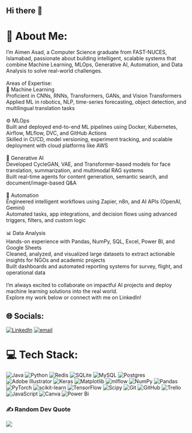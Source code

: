 ## Hi there 👋

# 💫 About Me:
I’m Aimen Asad, a Computer Science graduate from FAST-NUCES, Islamabad, passionate about building intelligent, scalable systems that combine Machine Learning, MLOps, Generative AI, Automation, and Data Analysis to solve real-world challenges.<br><br>Areas of Expertise:<br>🤖 Machine Learning<br>Proficient in CNNs, RNNs, Transformers, GANs, and Vision Transformers<br>Applied ML in robotics, NLP, time-series forecasting, object detection, and multilingual translation tasks<br><br>⚙️ MLOps<br>Built and deployed end-to-end ML pipelines using Docker, Kubernetes, Airflow, MLflow, DVC, and GitHub Actions<br>Skilled in CI/CD, model versioning, experiment tracking, and scalable deployment with cloud platforms like AWS<br><br>🧠 Generative AI<br>Developed CycleGAN, VAE, and Transformer-based models for face translation, summarization, and multimodal RAG systems<br>Built real-time agents for content generation, semantic search, and document/image-based Q&A<br><br>🤖 Automation<br>Engineered intelligent workflows using Zapier, n8n, and AI APIs (OpenAI, Gemini)<br>Automated tasks, app integrations, and decision flows using advanced triggers, filters, and custom logic<br><br>📊 Data Analysis<br>Hands-on experience with Pandas, NumPy, SQL, Excel, Power BI, and Google Sheets<br>Cleaned, analyzed, and visualized large datasets to extract actionable insights for NGOs and academic projects<br>Built dashboards and automated reporting systems for survey, flight, and operational data<br><br>I’m always excited to collaborate on impactful AI projects and deploy machine learning solutions into the real world.<br>Explore my work below or connect with me on LinkedIn!


## 🌐 Socials:
[![LinkedIn](https://img.shields.io/badge/LinkedIn-%230077B5.svg?logo=linkedin&logoColor=white)](https://linkedin.com/in/https://www.linkedin.com/in/aimen-asad-536496299/) [![email](https://img.shields.io/badge/Email-D14836?logo=gmail&logoColor=white)](mailto:aimenasad42@gmail.com) 

# 💻 Tech Stack:
![Java](https://img.shields.io/badge/java-%23ED8B00.svg?style=for-the-badge&logo=openjdk&logoColor=white) ![Python](https://img.shields.io/badge/python-3670A0?style=for-the-badge&logo=python&logoColor=ffdd54) ![Redis](https://img.shields.io/badge/redis-%23DD0031.svg?style=for-the-badge&logo=redis&logoColor=white) ![SQLite](https://img.shields.io/badge/sqlite-%2307405e.svg?style=for-the-badge&logo=sqlite&logoColor=white) ![MySQL](https://img.shields.io/badge/mysql-4479A1.svg?style=for-the-badge&logo=mysql&logoColor=white) ![Postgres](https://img.shields.io/badge/postgres-%23316192.svg?style=for-the-badge&logo=postgresql&logoColor=white) ![Adobe Illustrator](https://img.shields.io/badge/adobe%20illustrator-%23FF9A00.svg?style=for-the-badge&logo=adobe%20illustrator&logoColor=white) ![Keras](https://img.shields.io/badge/Keras-%23D00000.svg?style=for-the-badge&logo=Keras&logoColor=white) ![Matplotlib](https://img.shields.io/badge/Matplotlib-%23ffffff.svg?style=for-the-badge&logo=Matplotlib&logoColor=black) ![mlflow](https://img.shields.io/badge/mlflow-%23d9ead3.svg?style=for-the-badge&logo=numpy&logoColor=blue) ![NumPy](https://img.shields.io/badge/numpy-%23013243.svg?style=for-the-badge&logo=numpy&logoColor=white) ![Pandas](https://img.shields.io/badge/pandas-%23150458.svg?style=for-the-badge&logo=pandas&logoColor=white) ![PyTorch](https://img.shields.io/badge/PyTorch-%23EE4C2C.svg?style=for-the-badge&logo=PyTorch&logoColor=white) ![scikit-learn](https://img.shields.io/badge/scikit--learn-%23F7931E.svg?style=for-the-badge&logo=scikit-learn&logoColor=white) ![TensorFlow](https://img.shields.io/badge/TensorFlow-%23FF6F00.svg?style=for-the-badge&logo=TensorFlow&logoColor=white) ![Scipy](https://img.shields.io/badge/SciPy-%230C55A5.svg?style=for-the-badge&logo=scipy&logoColor=%white) ![Git](https://img.shields.io/badge/git-%23F05033.svg?style=for-the-badge&logo=git&logoColor=white) ![GitHub](https://img.shields.io/badge/github-%23121011.svg?style=for-the-badge&logo=github&logoColor=white) ![Trello](https://img.shields.io/badge/Trello-%23026AA7.svg?style=for-the-badge&logo=Trello&logoColor=white) ![JavaScript](https://img.shields.io/badge/javascript-%23323330.svg?style=for-the-badge&logo=javascript&logoColor=%23F7DF1E) ![Canva](https://img.shields.io/badge/Canva-%2300C4CC.svg?style=for-the-badge&logo=Canva&logoColor=white) ![Power Bi](https://img.shields.io/badge/power_bi-F2C811?style=for-the-badge&logo=powerbi&logoColor=black)

### ✍️ Random Dev Quote
![](https://quotes-github-readme.vercel.app/api?type=horizontal&theme=radical)

<!-- Proudly created with GPRM ( https://gprm.itsvg.in ) -->
